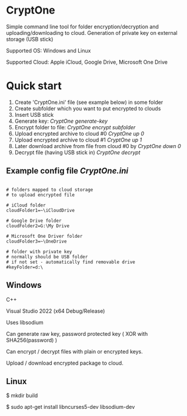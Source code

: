 
# CryptOne

Simple command line tool for folder encryption/decryption and uploading/downloading to cloud.
Generation of private key on external storage (USB stick)

Supported OS: Windows and Linux

Supported Cloud: Apple iCloud, Google Drive, Microsoft One Drive


# Quick start

1. Create 'CryptOne.ini' file (see example below) in some folder
2. Create subfolder which you want to put encrypted to clouds
3. Insert USB stick
4. Generate key:  _CryptOne generate-key_
5. Encrypt folder to file: _CryptOne encrypt subfolder_
6. Upload encrypted archive to cloud #0  _CryptOne up 0_
7. Upload encrypted archive to cloud #1 _CryptOne up 1_
8. Later download archive from file from cloud #0 by _CryptOne down 0_
9. Decrypt file (having USB stick in) _CryptOne decrypt_


## Example config file _CryptOne.ini_ ##

```text

# folders mapped to cloud storage
# to upload encrypted file

# iCloud folder
cloudFolder1=~\iCloudDrive

# Google Drive folder
cloudFolder2=G:\My Drive

# Microsoft One Driver folder
cloudFolder3=~\OneDrive

# folder with private key
# normally should be USB folder
# if not set - automatically find removable drive
#keyFolder=d:\
```
## Windows ##

C++

Visual Studio 2022 (x64 Debug/Release)

Uses libsodium


Can generate raw key, password protected key ( XOR with SHA256(password) )

Can encrypt / decrypt files with plain or encrypted keys.

Upload / download encrypted package to cloud.



## Linux ##

$ mkdir build

$ sudo apt-get install libncurses5-dev libsodium-dev



